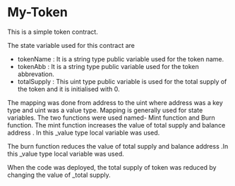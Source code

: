 # My-Token
This is a simple token contract.

The state variable used for this contract are 

- tokenName : It is a string type public variable used for the token name.
- tokenAbb : It is a string type public variable used for the token abbrevation.
- totalSupply : This uint type public variable is used for the total supply of the token and it is initialised with 0.


The mapping was done from address to the uint where address was a key type and uint was a value type. Mapping is generally used for state variables.
The two functions were used named- Mint function and Burn function.
The mint function increases the value of total supply and balance address . In this _value type local variable was used.

The burn function reduces the value of total supply and balance address .In this _value type local variable was used.

When the code was deployed, the total supply of token was reduced by changing the value of _total supply.
